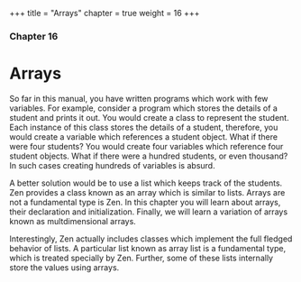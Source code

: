 +++
title = "Arrays"
chapter = true
weight = 16
+++

### Chapter 16
# Arrays

So far in this manual, you have written programs which work with few variables.
For example, consider a program which stores the details of a student and prints
it out. You would create a class to represent the student. Each instance of this
class stores the details of a student, therefore, you would create a variable which
references a student object. What if there were four students? You would create
four variables which reference four student objects. What if there were a hundred
students, or even thousand? In such cases creating hundreds of variables is
absurd.

A better solution would be to use a list which keeps track of the students.
Zen provides a class known as an array which is similar to lists. Arrays are not
a fundamental type is Zen. In this chapter you will learn about arrays, their
declaration and initialization. Finally, we will learn a variation of arrays
known as multdimensional arrays.

Interestingly, Zen actually includes classes which implement the full fledged
behavior of lists. A particular list known as array list is a fundamental type,
which is treated specially by Zen. Further, some of these lists internally store
the values using arrays.